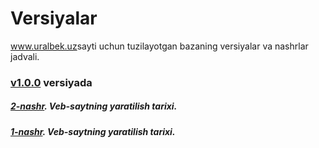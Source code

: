 # Versiyalar
<a href="https://uralbek.netlify.app/">www.uralbek.uz</a>sayti uchun tuzilayotgan bazaning versiyalar va nashrlar jadvali.

<h3><a href="https://v1-0-0.netlify.app/">v1.0.0</a> versiyada</h3>


<h5><a href="https://0-0-2.netlify.app/">2-nashr</a>. Veb-saytning yaratilish tarixi.</h5>

<h5><a href="https://0-0-1.netlify.app/">1-nashr</a>. Veb-saytning yaratilish tarixi.</h5>







